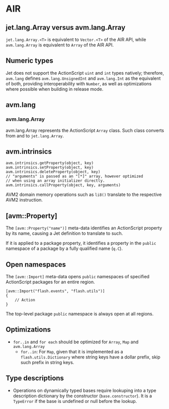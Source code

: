 # AIR

## jet.lang.Array versus avm.lang.Array

`jet.lang.Array.<T>` is equivalent to `Vector.<T>` of the AIR API, while `avm.lang.Array` is equivalent to `Array` of the AIR API.

## Numeric types

Jet does not support the ActionScript `uint` and `int` types natively; therefore, `avm.lang` defines `avm.lang.UnsignedInt` and `avm.lang.Int` as the equivalent of both, providing interoperability with `Number`, as well as optimizations where possible when building in release mode.

## avm.lang

### avm.lang.Array

avm.lang.Array represents the ActionScript `Array` class. Such class converts from and to `jet.lang.Array`.

## avm.intrinsics

```
avm.intrinsics.getProperty(object, key)
avm.intrinsics.setProperty(object, key)
avm.intrinsics.deleteProperty(object, key)
// "arguments" is passed as an "[*]" array, however optimized
// when using an array initializer directly.
avm.intrinsics.callProperty(object, key, arguments)
```

AVM2 domain memory operations such as `li8()` translate to the respective AVM2 instruction.

## \[avm::Property\]

The `[avm::Property("name")]` meta-data identifies an ActionScript property by its name, causing a Jet definition to translate to such.

If it is applied to a package property, it identifies a property in the `public` namespace of a package by a fully qualified name (`q.C`).

## Open namespaces

The `[avm::Import]` meta-data opens `public` namespaces of specified ActionScript packages for an entire region.

```
[avm::Import("flash.events", "flash.utils")]
{
    // Action
}
```

The top-level package `public` namespace is always open at all regions.

## Optimizations

* `for..in` and `for each` should be optimized for `Array`, `Map` and `avm.lang.Array`
  * `for..in`: For `Map`, given that it is implemented as a `flash.utils.Dictionary` where string keys have a dollar prefix, skip such prefix in string keys.

## Type descriptions

* Operations on dynamically typed bases require lookuping into a type description dictionary by the constructor (`base.constructor`). It is a `TypeError` if the base is undefined or null before the lookup.
